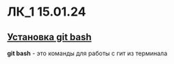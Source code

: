 # ЛК_1 15.01.24
[Установка git bash](https://git-scm.com/downloads)
---

**git bash** - это команды для работы с гит из терминала

